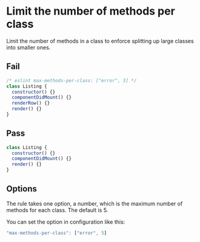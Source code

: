 # Limit the number of methods per class

Limit the number of methods in a class to enforce splitting up large classes into smaller ones.

## Fail

```js
/* eslint max-methods-per-class: ["error", 3] */
class Listing {
  constructor() {}
  componentDidMount() {}
  renderRow() {}
  render() {}
}
```

## Pass

```js
class Listing {
  constructor() {}
  componentDidMount() {}
  render() {}
}
```

## Options

The rule takes one option, a number, which is the maximum number of methods for each class. The default is 5.

You can set the option in configuration like this:

```js
"max-methods-per-class": ["error", 5]
```
